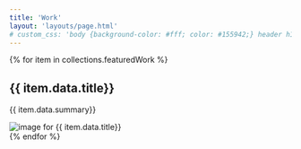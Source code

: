 ```yaml
---
title: 'Work'
layout: 'layouts/page.html'
# custom_css: 'body {background-color: #fff; color: #155942;} header h1 a, header nav ul li a {color: #155942;}'
---
```


{% for item in collections.featuredWork %}
  <article>
    <div class="text">
      <h2> {{ item.data.title}} </h2>
      <p> {{ item.data.summary}} </p>
    </div>
    <div class="img">
      <img src="{{ item.data.image}}" alt="image for {{ item.data.title}}"></img>
    </div>
    </article>
{% endfor %}

